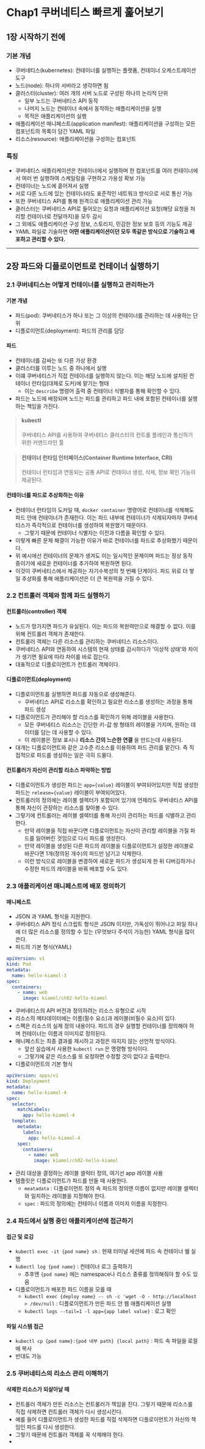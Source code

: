 # Chap1 쿠버네티스 빠르게 훑어보기

## 1장 시작하기 전에

### 기본 개념

- 쿠버네티스(kubernetes): 컨테이너를 실행하는 플랫폼, 컨테이너 오케스트레이션 도구
- 노드(node): 하나의 서버라고 생각하면 됨
- 클러스터(cluster): 여러 개의 서버 노드로 구성된 하나의 논리적 단위
  - 일부 노드는 쿠버네티스 API 동작
  - 나머지 노드는 컨테이너 속에서 동작하는 애플리케이션을 실행
  - 목적은 애플리케이션의 실행
- 애플리케이션 매니페스트(application manifest): 애플리케이션을 구성하는 모든 컴포넌트의 목록이 담긴 YAML 파일
- 리소스(resource): 애플리케이션을 구성하는 컴포넌트

### 특징

- 쿠버네티스 애플리케이션은 컨테이너에서 실행하며 한 컴포넌트를 여러 컨테이너에서 여러 번 실행하여 스케일링을 구현하고 가용성 확보 가능
- 컨테이너는 노드에 흩어져서 실행
- 서로 다른 노드에 있는 컨테이너라도 표준적인 네트워크 방식으로 서로 통신 가능
- 또한 쿠버네티스 API를 통해 원격으로 애플리케이션 관리 가능
- 클러스터는 쿠버네티스 API로 들어오는 요청과 애플리케이션 요청(해당 요청을 처리할 컨테이너로 전달까지)을 모두 감시
- 그 외에도 애플리케이션 구성 정보, 스토리지, 민감한 정보 보호 등의 기능도 제공
- YAML 파일로 기술하면 **어떤 애플리케이션이던 모두 똑같은 방식으로 기술하고 배포하고 관리할 수 있다.**

---

## 2장 파드와 디플로이먼트로 컨테이너 실행하기

### 2.1 쿠버네티스는 어떻게 컨테이너를 실행하고 관리하는가

#### 기본 개념

- 파드(pod): 쿠버네티스가 하나 또는 그 이상의 컨테이너를 관리하는 데 사용하는 단위
- 디플로이먼트(deployment): 파드의 관리를 담당

#### 파드

- 컨테이너를 감싸는 또 다른 가상 환경
- 클러스터를 이루는 노드 중 하나에서 실행
- 이떄 쿠버네티스가 직접 컨테이너를 실행하지 않는다. 이는 해당 노드에 설치된 컨테이너 런타임(대체로 도커)에 맡기는 형태
  - 이는 `describe` 명령어 출력 중 컨테이너 식별자를 통해 확인할 수 있다.
- 파드는 노드에 배정되며 노드는 파드를 관리하고 파드 내에 포함된 컨테이너를 실행하는 책임을 가진다.

> #### kubectl
> 
> 쿠버네티스 API를 사용하여 쿠버네티스 클러스터의 컨트롤 플레인과 통신하기 위한 커맨드라인 툴

> #### 컨테이너 런타임 인터페이스(Container Runtime Interface, CRI)
> 
> 컨테이너 런타임과 연동되는 공통 API로 컨테이너 생성, 삭제, 정보 확인 기능이 제공된다.

#### 컨테이너를 파드로 추상화하는 이유

- 컨테이너 런타임이 도커일 때, `docker container` 명령어로 컨테이너를 삭제해도 파드 안에 컨테이너가 존재한다. 이는 파드 내부에 컨테이너가 삭제되자마자 쿠버네티스가 즉각적으로 컨테이너를 생성하여 복원했기 때문이다.
  - 그렇기 때문에 컨테이너 식별자는 이전과 다름을 확인할 수 있다.
- 이렇게 빠른 문제 해결이 가능한 이유가 바로 컨테이너를 파드로 추상화했기 때문이다.
- 위 예시에선 컨테이너의 문제가 생겨도 이는 일시적인 문제이며 파드는 정상 동작 중이기에 새로운 컨테이너를 추가하여 복원하면 된다.
- 이것이 쿠버네티스에서 제공하는 자기수복성의 첫 번째 단계이다. 파드 위로 더 쌓일 추상화를 통해 애플리케이션은 더 큰 복원력을 가질 수 있다.

### 2.2 컨트롤러 객체와 함께 파드 실행하기

#### 컨트롤러(controller) 객체

- 노드가 망가지면 파드가 유실된다. 이는 파드의 복원력만으로 해결할 수 없다. 이를 위해 컨트롤러 객체가 존재한다.
- 컨트롤러 객체는 다른 리소스를 관리하는 쿠버네티스 리소스이다.
- 쿠버네티스 API와 연동하여 시스템의 현재 상태를 감시하다가 '이상적 상태'와 차이가 생기면 필요에 따라 차이를 바로 잡는다.
- 대표적으로 디플로이먼트가 컨트롤러 객체이다.

#### 디플로이먼트(deployment)

- 디플로이먼트를 실행하면 파드를 자동으로 생성해준다.
  - 쿠버네티스 API로 리소스를 확인하고 필요한 리소스를 생성하는 과정을 통해 파드 생성
- 디플로이먼트가 관리해야 할 리소스를 확인하기 위해 레이블을 사용한다.
  - 모든 쿠버네티스 리소스는 간단한 키-값 쌍 형태의 레이블을 가지며, 원하는 데이터를 담는 데 사용할 수 있다.
  - 이 레이블은 정보 표시나 **리소스 간의 느슨한 연결** 을 만드는데 사용된다.
- 대개는 디플로이먼트와 같은 고수준 리소스를 이용하여 파드 관리를 맡긴다. 즉 직접적으로 파드를 생성하는 일은 극히 드물다.

#### 컨트롤러가 자신이 관리할 리소스 파악하는 방법

- 디플로이먼트가 생성한 파드는 `app={value}` 레이블이 부여되어있지만 직접 생성한 파드는 `release={value}` 레이블이 부여되어있다.
- 컨트롤러의 정의에는 레이블 셀렉터가 포함되어 있기에 언제라도 쿠버네티스 API를 통해 자신이 관장하는 리소스를 찾아볼 수 있다.
- 그렇기에 컨트롤러는 레이블 셀렉터를 통해 자신이 관리하는 파드를 식별하고 관리한다.
  - 만약 레이블을 직접 바꾼다면 디플로이먼트는 자신이 관리할 레이블을 가질 파드를 잃어버린 것임으로 다시 파드를 생성한다.
  - 만약 레이블을 생성된 다른 파드의 레이블을 디플로이먼트가 설정한 레이블로 바꾼다면 1개(정의된 개수)의 파드만 남기고 삭제한다.
  - 이런 방식으로 레이블을 변경하여 새로운 파드가 생성되게 한 뒤 디버깅하거나 수정한 파드의 레이블을 바꿔 배포할 수도 있다.

### 2.3 애플리케이션 매니페스트에 배포 정의하기

#### 매니페스트

- JSON 과 YAML 형식을 지원한다.
- 쿠버네티스 API 정식 스크립트 형식은 JSON 이지만, 가독성이 뛰어나고 파일 하나에 더 많은 리소스를 정의할 수 있는 (무엇보다 주석이 가능한) YAML 형식을 많이 쓴다.
- 파드의 기본 형식(YAML)
```yaml
apiVersion: v1
kind: Pod
metadata:
  name: hello-kiamol-3
spec:
  containers:
    - name: web
      image: kiamol/ch02-hello-kiamol
```
  - 쿠버네티스의 API 버전과 정의하려는 리소스 유형으로 시작
  - 리소스의 메타데이터에는 이름(필수 요소)과 레이블(비필수 요소)이 있다.
  - 스펙은 리소스의 실제 정의 내용이다. 파드의 경우 실행할 컨테이너를 정의해야 하며 컨테이너는 이름과 이미지로 정의된다.
- 매니페스트는 최종 결과를 제시하고 과정은 따지지 않는 선언적 방식이다.
  - 앞선 실습에서 사용한 `kubectl run` 은 명령형 방식이다.
  - 그렇기에 같은 리소스를 또 요청하면 수정할 것이 없다고 출력한다.
- 디플로이먼트의 기본 형식
```yaml
apiVersion: apps/v1
kind: Deployment
metadata:
  name: hello-kiamol-4
spec:
  selector:
    matchLabels:
      app: hello-kiamol-4
  template:
    metadata:
      labels:
        app: hello-kiamol-4
    spec:
      containers:
        - name: web
          image: kiamol/ch02-hello-kiamol
```
  - 관리 대상을 결정하는 레이블 셀럭터 정의, 여기선 app 레이블 사용
  - 템플릿은 디플로이먼트가 파드를 만들 때 사용한다. 
    - `meatadata` : 디플로이먼트 정의 속 파드의 정의엔 이름이 없지만 레이블 셀렉터와 일치하는 레이블을 지정해야 한다.
    - `spec` : 파드의 정의에는 컨테이너 이름과 이미지 이름을 지정한다.

### 2.4 파드에서 실행 중인 애플리케이션에 접근하기

#### 접근 및 로깅

- `kubectl exec -it {pod name} sh` : 현재 터미널 세션에 파드 속 컨테이너 쉘 실행
- `kubectl log {pod name}` : 컨테이너 로그 출력하기
  - 추후엔 `{pod name}` 에는 namespace나 리소스 종류를 정의해줘야 할 수도 있음
- 디플로이먼트가 배포한 파드 이름을 모를 때
  - `kubectl exec {deploy name} -- sh -c 'wget -O - http://localhost > /dev/null` : 디플로이먼트가 만든 파드 안 웹 애플리케이션 실행
  - `kubectl logs --tail=1 -l app={app label value}` : 로그 확인

#### 파일 시스템 접근

- `kubectl cp {pod name}:{pod 내부 path} {local path}` : 파드 속 파일을 로컬에 복사
- 반대도 가능

### 2.5 쿠버네티스의 리소스 관리 이해하기

#### 삭제한 리소스가 되살아날 때

- 컨트롤러 객체가 만든 리소스는 컨트롤러가 책임을 진다. 그렇기 때문에 리소스를 직접 삭제하면 컨트롤러 객체가 다시 생성시킨다.
- 예를 들어 디플로이먼트가 생성한 파드를 직접 삭제하면 디플로이먼트가 자신의 책임인 파드를 다시 생성한다.
- 그렇기 때문에 컨트롤러 객체를 꼭 삭제해야 한다.
- 